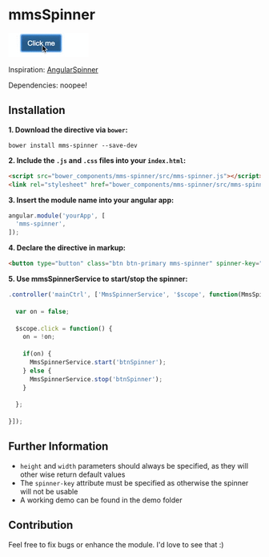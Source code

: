 # mmsSpinner

![Demo](https://raw.githubusercontent.com/TimDaub/mmsSpinner/master/demo.gif)

Inspiration: [AngularSpinner](https://github.com/urish/angular-spinner/blob/master/angular-spinner.js)

Dependencies: noopee!

## Installation

**1. Download the directive via `bower`:**

```
bower install mms-spinner --save-dev
```

**2. Include the `.js` and `.css` files into your `index.html`:**

```html
<script src="bower_components/mms-spinner/src/mms-spinner.js"></script>
<link rel="stylesheet" href="bower_components/mms-spinner/src/mms-spinner.css">
```

**3. Insert the module name into your angular app:**

```javascript
angular.module('yourApp', [
  'mms-spinner',
]);
```

**4. Declare the directive in markup:**

```html
<button type="button" class="btn btn-primary mms-spinner" spinner-key="btnSpinner" height="10px" width="10px" ng-click="click()">Click me</button>
```

**5. Use mmsSpinnerService to start/stop the spinner:**

```javascript
.controller('mainCtrl', ['MmsSpinnerService', '$scope', function(MmsSpinnerService, $scope) {
  
  var on = false;

  $scope.click = function() {
    on = !on;

    if(on) {
      MmsSpinnerService.start('btnSpinner');
    } else {
      MmsSpinnerService.stop('btnSpinner');
    }

  };

}]);
```


## Further Information

* `height` and `width` parameters should always be specified, as they will other wise return default values
* The `spinner-key` attribute must be specified as otherwise the spinner will not be usable
* A working demo can be found in the demo folder


## Contribution

Feel free to fix bugs or enhance the module. I'd love to see that :)





